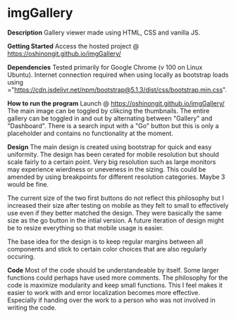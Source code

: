 # imgGallery

**Description**
Gallery viewer made using HTML, CSS and vanilla JS.

**Getting Started**
Access the hosted project @ https://oshinongit.github.io/imgGallery/

**Dependencies**
Tested primarily for Google Chrome (v 100 on Linux Ubuntu).
Internet connection required when using locally as bootstrap loads using ="https://cdn.jsdelivr.net/npm/bootstrap@5.1.3/dist/css/bootstrap.min.css".

**How to run the program**
Launch @ https://oshinongit.github.io/imgGallery/
The main image can be toggled by clikcing the thumbnails. The entire gallery can be toggled in and out by alternating between "Gallery" and "Dashboard". There is a search input with a "Go" button but this is only a placeholder and contains no functionality at the moment.

**Design**
The main design is created using bootstrap for quick and easy uniformity. The design has been cerated for mobile resolution but should scale fairly to a certain point. Very big resolution such as large monitors may experience wierdness or uneveness in the sizing. This could be amended by using breakpoints for different resolution categories. Maybe 3 would be fine.

The current size of the two first buttons do not reflect this philosophy but I increased their size after testing on mobile as they felt to small to effectively use even if they better matched the design. They were basically the same size as the go button in the intial version. A future iteration of design might be to resize everything so that mobile usage is easier.

The base idea for the design is to keep regular margins between all components and stick to certain color choices that are also regularly occuring. 

**Code**
Most of the code should be understandeable by itself. Some larger functions could perhaps have used more comments. The philosophy for the code is maximize modularity and keep small functions. This I feel makes it easier to work with and error localization becomes more effective. Especially if handing over the work to a person who was not involved in writing the code.
